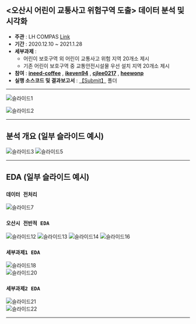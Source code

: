 ## <오산시 어린이 교통사고 위험구역 도출> 데이터 분석 및 시각화
- __주관__ : LH COMPAS [Link](https://compas.lh.or.kr/subj/past/info?subjNo=SBJ_2012_001) 
- __기간__ : 2020.12.10 ~ 2021.1.28
- __세부과제__ : 
  - 어린이 보호구역 외 어린이 교통사고 위험 지역 20개소 제시  
  - 기존 어린이 보호구역 중 교통안전시설물 우선 설치 지역 20개소 제시
- __참여__ : [**ineed-coffee**](https://github.com/ineed-coffee) , [**ikeven94**](https://github.com/ikeven94) , [**cjlee0217**](https://github.com/cjlee0217) , [**heewonp**](https://github.com/heewonp) 
- __실행 소스코드 및 결과보고서__ : [【Submit】](/[Submit]) 폴더

---



![슬라이드1](assets/슬라이드1.PNG) 

![슬라이드2](assets/슬라이드2.PNG) 

---

## 분석 개요 (일부 슬라이드 예시)  

![슬라이드3](assets/슬라이드3.PNG) 
![슬라이드5](assets/슬라이드5.PNG)  
***
## EDA (일부 슬라이드 예시)  

### `데이터 전처리`  
![슬라이드7](assets/슬라이드7.PNG)  
### `오산시 전반적 EDA`  
![슬라이드12](assets/슬라이드12.PNG) 
![슬라이드13](assets/슬라이드13.PNG) 
![슬라이드14](assets/슬라이드14.PNG) 
![슬라이드16](assets/슬라이드16.PNG)  
### `세부과제1 EDA`  
![슬라이드18](assets/슬라이드18.PNG)  
![슬라이드20](assets/슬라이드20.PNG)  
### `세부과제2 EDA`  
![슬라이드21](assets/슬라이드21.PNG)  
![슬라이드22](assets/슬라이드22.PNG)  
***

